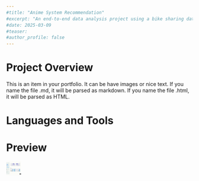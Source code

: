 ```yaml
---
#title: "Anime System Recommendation"
#excerpt: "An end-to-end data analysis project using a bike sharing dataset from Kaggle. Includes data wrangling, EDA, visualization, and dashboard creation."
#date: 2025-03-09
#teaser: 
#author_profile: false
---
```


# Project Overview
This is an item in your portfolio. It can be have images or nice text. If you name the file .md, it will be parsed as markdown. If you name the file .html, it will be parsed as HTML. 

# Languages and Tools

# Preview
<img src="/files/Dashboard.gif" width="40" height="40" />